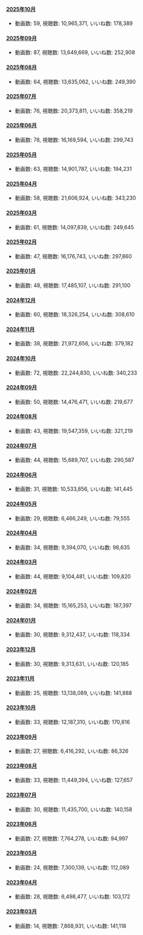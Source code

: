 #### [2025年10月](videos/202510 "wikilink")

-   動画数: 59, 視聴数: 10,965,371, いいね数: 178,389

#### [2025年09月](videos/202509 "wikilink")

-   動画数: 87, 視聴数: 13,649,669, いいね数: 252,908

#### [2025年08月](videos/202508 "wikilink")

-   動画数: 64, 視聴数: 13,635,062, いいね数: 249,390

#### [2025年07月](videos/202507 "wikilink")

-   動画数: 76, 視聴数: 20,373,811, いいね数: 358,219

#### [2025年06月](videos/202506 "wikilink")

-   動画数: 78, 視聴数: 16,169,594, いいね数: 299,743

#### [2025年05月](videos/202505 "wikilink")

-   動画数: 63, 視聴数: 14,901,787, いいね数: 194,231

#### [2025年04月](videos/202504 "wikilink")

-   動画数: 58, 視聴数: 21,606,924, いいね数: 343,230

#### [2025年03月](videos/202503 "wikilink")

-   動画数: 61, 視聴数: 14,097,839, いいね数: 249,645

#### [2025年02月](videos/202502 "wikilink")

-   動画数: 47, 視聴数: 16,176,743, いいね数: 297,860

#### [2025年01月](videos/202501 "wikilink")

-   動画数: 48, 視聴数: 17,485,107, いいね数: 291,100

#### [2024年12月](videos/202412 "wikilink")

-   動画数: 60, 視聴数: 18,326,254, いいね数: 308,610

#### [2024年11月](videos/202411 "wikilink")

-   動画数: 38, 視聴数: 21,972,656, いいね数: 379,182

#### [2024年10月](videos/202410 "wikilink")

-   動画数: 72, 視聴数: 22,244,830, いいね数: 340,233

#### [2024年09月](videos/202409 "wikilink")

-   動画数: 50, 視聴数: 14,476,471, いいね数: 219,677

#### [2024年08月](videos/202408 "wikilink")

-   動画数: 43, 視聴数: 19,547,359, いいね数: 321,219

#### [2024年07月](videos/202407 "wikilink")

-   動画数: 44, 視聴数: 15,689,707, いいね数: 290,587

#### [2024年06月](videos/202406 "wikilink")

-   動画数: 31, 視聴数: 10,533,856, いいね数: 141,445

#### [2024年05月](videos/202405 "wikilink")

-   動画数: 29, 視聴数: 6,466,249, いいね数: 79,555

#### [2024年04月](videos/202404 "wikilink")

-   動画数: 34, 視聴数: 9,394,070, いいね数: 98,635

#### [2024年03月](videos/202403 "wikilink")

-   動画数: 44, 視聴数: 9,104,481, いいね数: 109,820

#### [2024年02月](videos/202402 "wikilink")

-   動画数: 34, 視聴数: 15,165,253, いいね数: 187,397

#### [2024年01月](videos/202401 "wikilink")

-   動画数: 30, 視聴数: 9,312,437, いいね数: 118,334

#### [2023年12月](videos/202312 "wikilink")

-   動画数: 30, 視聴数: 9,313,631, いいね数: 120,185

#### [2023年11月](videos/202311 "wikilink")

-   動画数: 25, 視聴数: 13,138,089, いいね数: 141,888

#### [2023年10月](videos/202310 "wikilink")

-   動画数: 33, 視聴数: 12,187,310, いいね数: 170,816

#### [2023年09月](videos/202309 "wikilink")

-   動画数: 27, 視聴数: 6,416,292, いいね数: 86,326

#### [2023年08月](videos/202308 "wikilink")

-   動画数: 33, 視聴数: 11,449,394, いいね数: 127,657

#### [2023年07月](videos/202307 "wikilink")

-   動画数: 30, 視聴数: 11,435,700, いいね数: 140,158

#### [2023年06月](videos/202306 "wikilink")

-   動画数: 27, 視聴数: 7,764,278, いいね数: 94,997

#### [2023年05月](videos/202305 "wikilink")

-   動画数: 24, 視聴数: 7,300,139, いいね数: 112,089

#### [2023年04月](videos/202304 "wikilink")

-   動画数: 28, 視聴数: 6,498,477, いいね数: 103,172

#### [2023年03月](videos/202303 "wikilink")

-   動画数: 14, 視聴数: 7,868,931, いいね数: 141,118

